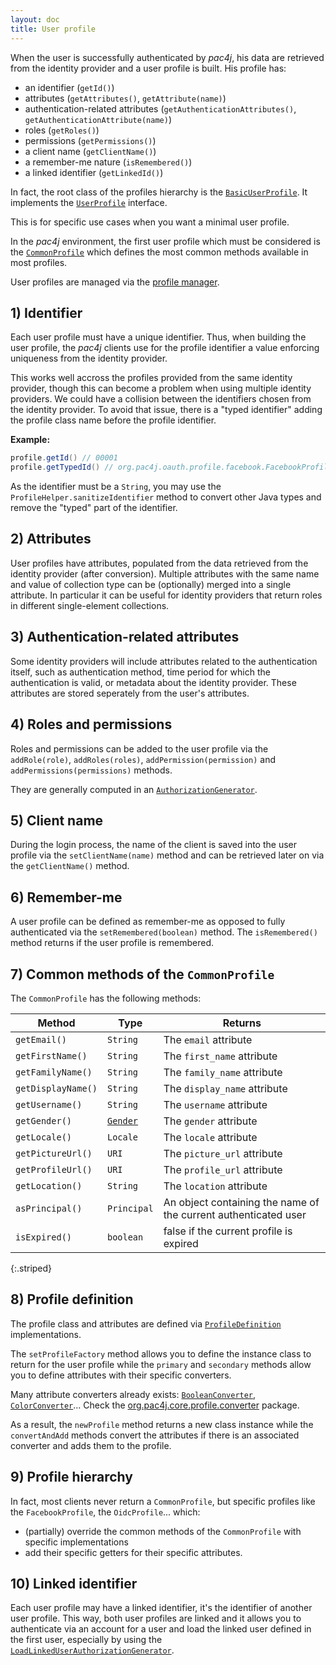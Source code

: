 ```yaml
---
layout: doc
title: User profile
---
```


When the user is successfully authenticated by *pac4j*, his data are retrieved from the identity provider and a user profile is built. His profile has:

- an identifier (`getId()`)
- attributes (`getAttributes()`, `getAttribute(name)`)
- authentication-related attributes (`getAuthenticationAttributes()`, `getAuthenticationAttribute(name)`)
- roles (`getRoles()`)
- permissions (`getPermissions()`)
- a client name (`getClientName()`)
- a remember-me nature (`isRemembered()`)
- a linked identifier (`getLinkedId()`)

In fact, the root class of the profiles hierarchy is the [`BasicUserProfile`](https://github.com/pac4j/pac4j/blob/master/pac4j-core/src/main/java/org/pac4j/core/profile/BasicUserProfile.java). It implements the [`UserProfile`](https://github.com/pac4j/pac4j/blob/master/pac4j-core/src/main/java/org/pac4j/core/profile/UserProfile.java) interface.

This is for specific use cases when you want a minimal user profile.

In the *pac4j* environment, the first user profile which must be considered is the [`CommonProfile`](https://github.com/pac4j/pac4j/blob/master/pac4j-core/src/main/java/org/pac4j/core/profile/CommonProfile.java) which defines the most common methods available in most profiles.

User profiles are managed via the [profile manager](profile-manager.html).

## 1) Identifier

Each user profile must have a unique identifier. Thus, when building the user profile, the *pac4j* clients use for the profile identifier a value enforcing uniqueness from the identity provider.

This works well accross the profiles provided from the same identity provider, though this can become a problem when using multiple identity providers.
We could have a collision between the identifiers chosen from the identity provider. To avoid that issue, there is a "typed identifier" adding the profile class name before the profile identifier.

**Example:**

```java
profile.getId() // 00001
profile.getTypedId() // org.pac4j.oauth.profile.facebook.FacebookProfile#00001
```

As the identifier must be a `String`, you may use the `ProfileHelper.sanitizeIdentifier` method to convert other Java types and remove the "typed" part of the identifier.


## 2) Attributes

User profiles have attributes, populated from the data retrieved from the identity provider (after conversion).
Multiple attributes with the same name and value of collection type can be (optionally) merged into a single attribute.
In particular it can be useful for identity providers that return roles in different single-element collections.


## 3) Authentication-related attributes

Some identity providers will include attributes related to the authentication itself, such as authentication method,
time period for which the authentication is valid, or metadata about the identity provider.  These attributes are stored
seperately from the user's attributes.


## 4) Roles and permissions

Roles and permissions can be added to the user profile via the `addRole(role)`, `addRoles(roles)`, `addPermission(permission)` and `addPermissions(permissions)` methods.

They are generally computed in an [`AuthorizationGenerator`](clients.html#2-compute-roles-and-permissions).


## 5) Client name

During the login process, the name of the client is saved into the user profile via the `setClientName(name)` method and can be retrieved later on via the `getClientName()` method.


## 6) Remember-me

A user profile can be defined as remember-me as opposed to fully authenticated via the `setRemembered(boolean)` method. The `isRemembered()` method returns if the user profile is remembered.


## 7) Common methods of the `CommonProfile`

The `CommonProfile` has the following methods:

| Method | Type | Returns |
|--------|------|---------|
| `getEmail()` | `String` | The `email` attribute |
| `getFirstName()` | `String` | The `first_name` attribute |
| `getFamilyName()` | `String` | The `family_name` attribute |
| `getDisplayName()` | `String` | The `display_name` attribute |
| `getUsername()` | `String` | The `username` attribute |
| `getGender()` | [`Gender`](https://github.com/pac4j/pac4j/blob/master/pac4j-core/src/main/java/org/pac4j/core/profile/Gender.java) | The `gender` attribute |
| `getLocale()` | `Locale` | The `locale` attribute |
| `getPictureUrl()` | `URI` | The `picture_url` attribute |
| `getProfileUrl()` | `URI` | The `profile_url` attribute |
| `getLocation()` | `String` | The `location` attribute |
| `asPrincipal()` | `Principal` | An object containing the name of the current authenticated user |
| `isExpired()` | `boolean` | false if the current profile is expired |
{:.striped}

## 8) Profile definition

The profile class and attributes are defined via [`ProfileDefinition`](https://github.com/pac4j/pac4j/blob/master/pac4j-core/src/main/java/org/pac4j/core/profile/definition/ProfileDefinition.java) implementations.

The `setProfileFactory` method allows you to define the instance class to return for the user profile while the `primary` and `secondary` methods allow you to define attributes with their specific converters.

Many attribute converters already exists: [`BooleanConverter`](https://github.com/pac4j/pac4j/blob/master/pac4j-core/src/main/java/org/pac4j/core/profile/converter/BooleanConverter.java), [`ColorConverter`](https://github.com/pac4j/pac4j/blob/master/pac4j-core/src/main/java/org/pac4j/core/profile/converter/ColorConverter.java)... Check the [org.pac4j.core.profile.converter](https://github.com/pac4j/pac4j/tree/master/pac4j-core/src/main/java/org/pac4j/core/profile/converter) package.

As a result, the `newProfile` method returns a new class instance while the `convertAndAdd` methods convert the attributes if there is an associated converter and adds them to the profile.


## 9) Profile hierarchy

In fact, most clients never return a `CommonProfile`, but specific profiles like the `FacebookProfile`, the `OidcProfile`... which:

- (partially) override the common methods of the `CommonProfile` with specific implementations
- add their specific getters for their specific attributes.


## 10) Linked identifier

Each user profile may have a linked identifier, it's the identifier of another user profile. This way, both user profiles are linked and it allows you to authenticate via an account for a user
and load the linked user defined in the first user, especially by using the [`LoadLinkedUserAuthorizationGenerator`](https://github.com/pac4j/pac4j/blob/master/pac4j-core/src/main/java/org/pac4j/core/authorization/generator/LoadLinkedUserAuthorizationGenerator.java).
